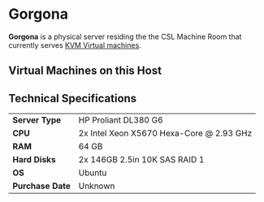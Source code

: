 # Gorgona

**Gorgona** is a physical server residing the the CSL Machine Room that currently serves [KVM Virtual machines](../services/virtual-machines).

## Virtual Machines on this Host

## Technical Specifications

<table>
  <tr>
    <td><b>Server Type</b></td>
    <td>HP Proliant DL380 G6</td>
  </tr>
  <tr>
    <td><b>CPU</b></td>
    <td>2x Intel Xeon X5670 Hexa-Core @ 2.93 GHz</td>
  </tr>
  <tr>
    <td><b>RAM</b></td>
    <td>64 GB</td>
  </tr>
  <tr>
    <td><b>Hard Disks</b></td>
    <td>2x 146GB 2.5in 10K SAS RAID 1</td>
  </tr>
  <tr>
    <td><b>OS</b></td>
    <td>Ubuntu</td>
  </tr>
  <tr>
    <td><b>Purchase Date</b></td>
    <td>Unknown</td>
  </tr>
</table>
